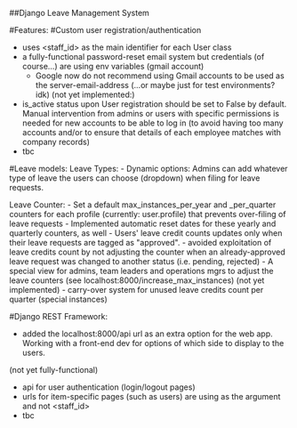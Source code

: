 ##Django Leave Management System

#Features:
#Custom user registration/authentication
  - uses <staff_id> as the main identifier for each User class
  - a fully-functional password-reset email system but credentials (of course...) are using env variables (gmail account)
      - Google now do not recommend using Gmail accounts to be used as the server-email-address (...or maybe just for test environments? idk)
  (not yet implemented:)
  - is_active status upon User registration should be set to False by default. Manual intervention from admins or users with specific permissions is needed for new accounts to be able to log in (to avoid having too many accounts and/or to ensure that details of each employee matches with company records)
  - tbc

#Leave models:
  Leave Types:
    - Dynamic options: Admins can add whatever type of leave the users can choose (dropdown) when filing for leave requests.

  Leave Counter:
    - Set a default max_instances_per_year and _per_quarter counters for each profile (currently: user.profile) that prevents over-filing of leave requests
    - Implemented automatic reset dates for these yearly and quarterly counters, as well
    - Users' leave credit counts updates only when their leave requests are tagged as "approved". 
      - avoided exploitation of leave credits count by not adjusting the counter when an already-approved leave request was changed to another status (i.e. pending, rejected)
    - A special view for admins, team leaders and operations mgrs to adjust the leave counters (see localhost:8000/increase_max_instances)
    (not yet implemented)
    - carry-over system for unused leave credits count per quarter (special instances)

#Django REST Framework:
  - added the localhost:8000/api url as an extra option for the web app. Working with a front-end dev for options of which side to display to the users.

 (not yet fully-functional)
  - api for user authentication (login/logout pages)
  - urls for item-specific pages (such as users) are using <pk> as the argument and not <staff_id>
  - tbc
    
